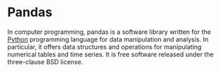 # Pandas
In computer programming, pandas is a software library written for the [Python](/Python) programming language for data manipulation and analysis. In particular, it offers data structures and operations for manipulating numerical tables and time series. It is free software released under the three-clause BSD license.